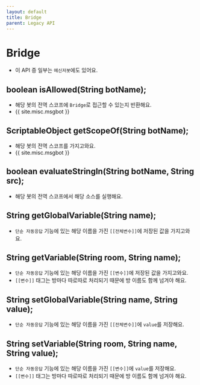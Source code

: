 ```yaml
---
layout: default
title: Bridge
parent: Legacy API
---
```


# Bridge
* 이 API 증 일부는 `메신저봇`에도 있어요.

## boolean isAllowed(String botName);
* 해당 봇의 전역 스코프에 `Bridge`로 접근할 수 있는지 반환해요.
* {{ site.misc.msgbot }}

## ScriptableObject getScopeOf(String botName);
* 해당 봇의 전역 스코프를 가지고와요.
* {{ site.misc.msgbot }}


## boolean evaluateStringIn(String botName, String src);
* 해당 봇의 전역 스코프에서 해당 소스를 실행해요.

## String getGlobalVariable(String name);
* `단순 자동응답` 기능에 있는 해당 이름을 가진 `[[전체변수]]`에 저장된 값을 가지고와요.

## String getVariable(String room, String name);
* `단순 자동응답` 기능에 있는 해당 이름을 가진 `[[변수]]`에 저장된 값을 가지고와요.
* `[[변수]]` 태그는 방마다 따로따로 처리되기 때문에 방 이름도 함께 넘겨야 해요.

## String setGlobalVariable(String name, String value);
* `단순 자동응답` 기능에 있는 해당 이름을 가진 `[[전체변수]]`에 `value`를 저장해요.

## String setVariable(String room, String name, String value);
* `단순 자동응답` 기능에 있는 해당 이름을 가진 `[[변수]]`에  `value`를 저장해요.
* `[[변수]]` 태그는 방마다 따로따로 처리되기 때문에 방 이름도 함께 넘겨야 해요.